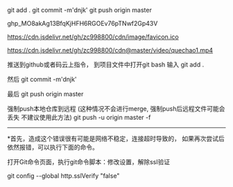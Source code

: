 git add . 
git commit -m'dnjk'
git push origin master

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


https://cdn.jsdelivr.net/gh/zc998800/cdn/image/favicon.ico

https://cdn.jsdelivr.net/gh/zc998800/cdn@master/video/quechao1.mp4


推送到github或者码云上指令，
到项目文件中打开git bash 输入
git add . 

然后
git commit -m'dnjk'

最后
git push origin master

强制push本地仓库到远程 (这种情况不会进行merge, 强制push后远程文件可能会丢失 不建议使用此方法)
git push -u origin master -f


-------------------------------------
*首先，造成这个错误很有可能是网络不稳定，连接超时导致的，
如果再次尝试后依然报错，可以执行下面的命令。

打开Git命令页面，执行git命令脚本：修改设置，解除ssl验证

git config --global http.sslVerify "false"
